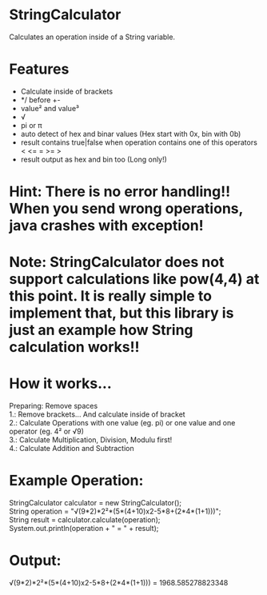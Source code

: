 # StringCalculator
Calculates an operation inside of a String variable.

# Features
* Calculate inside of brackets
* */ before +-
* value² and value³
* √
* pi or π
* auto detect of hex and binar values (Hex start with 0x, bin with 0b)
* result contains true|false when operation contains one of this operators < <= = >= >
* result output as hex and bin too (Long only!)

# Hint: There is no error handling!! When you send wrong operations, java crashes with exception!
# Note: StringCalculator does not support calculations like pow(4,4) at this point. It is really simple to implement that, but this library is just an example how String calculation works!!

# How it works...

 Preparing: Remove spaces<br>
 1.: Remove brackets... And calculate inside of bracket<br>
 2.: Calculate Operations with one value (eg. pi) or one value and one operator (eg. 4² or √9)<br>
 3.: Calculate Multiplication, Division, Modulu first!<br>
 4.: Calculate Addition and Subtraction<br>
 
 # Example Operation:
 StringCalculator calculator = new StringCalculator();<br>
 String operation = "√(9\*2)\*2²\*(5\*(4+10)x2-5\*8+(2\*4\*(1+1)))";<br>
 String result = calculator.calculate(operation);<br>
 System.out.println(operation + " = " + result);<br>

# Output:<br>
 √(9\*2)\*2²\*(5\*(4+10)x2-5\*8+(2\*4\*(1+1))) = 1968.585278823348<br>

